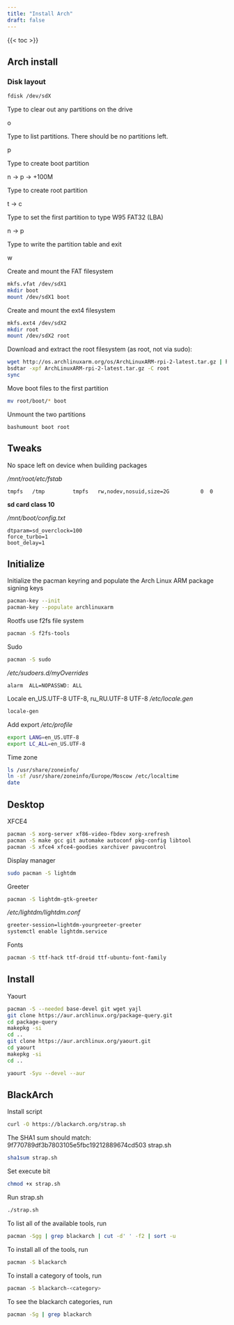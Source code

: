 ```yaml
---
title: "Install Arch"
draft: false
---
```


{{< toc >}}

## Arch install

### Disk layout

```bash
fdisk /dev/sdX
```

Type to clear out any partitions on the drive

o

Type to list partitions. There should be no partitions left.

p

Type to create boot partition

n -> p -> +100M

Type to create root partition

t -> c

Type  to set the first partition to type W95 FAT32 (LBA)

n -> p

Type to write the partition table and exit

w

Create and mount the FAT filesystem

```bash
mkfs.vfat /dev/sdX1
mkdir boot
mount /dev/sdX1 boot
```

Create and mount the ext4 filesystem

```bash
mkfs.ext4 /dev/sdX2
mkdir root
mount /dev/sdX2 root
```

Download and extract the root filesystem (as root, not via sudo):

```bash
wget http://os.archlinuxarm.org/os/ArchLinuxARM-rpi-2-latest.tar.gz | http://os.archlinuxarm.org/os/ArchLinuxARM-rpi-3-latest.tar.gz
bsdtar -xpf ArchLinuxARM-rpi-2-latest.tar.gz -C root
sync
```

Move boot files to the first partition

```bash
mv root/boot/* boot
```

Unmount the two partitions

```text
bashumount boot root
```

## Tweaks

No space left on device when building packages

_/mnt/root/etc/fstab_

```text
tmpfs   /tmp         tmpfs   rw,nodev,nosuid,size=2G          0  0
```

**sd card class 10**

_/mnt/boot/config.txt_

```text
dtparam=sd_overclock=100
force_turbo=1
boot_delay=1
```

## Initialize

Initialize the pacman keyring and populate the Arch Linux ARM package signing keys

```bash
pacman-key --init
pacman-key --populate archlinuxarm
```

Rootfs use f2fs file system

```bash
pacman -S f2fs-tools
```

Sudo

```bash
pacman -S sudo
```

_/etc/sudoers.d/myOverrides_

```text
alarm  ALL=NOPASSWD: ALL
```

Locale en_US.UTF-8 UTF-8, ru_RU.UTF-8 UTF-8
_/etc/locale.gen_

```bash
locale-gen
```

Add export
_/etc/profile_

```bash
export LANG=en_US.UTF-8
export LC_ALL=en_US.UTF-8
```

Time zone

```bash
ls /usr/share/zoneinfo/
ln -sf /usr/share/zoneinfo/Europe/Moscow /etc/localtime
date
```

## Desktop
XFCE4

```bash
pacman -S xorg-server xf86-video-fbdev xorg-xrefresh
pacman -S make gcc git automake autoconf pkg-config libtool
pacman -S xfce4 xfce4-goodies xarchiver pavucontrol
```

Display manager

```bash
sudo pacman -S lightdm
```

Greeter

```bash
pacman -S lightdm-gtk-greeter
```

_/etc/lightdm/lightdm.conf_

```bash
greeter-session=lightdm-yourgreeter-greeter
systemctl enable lightdm.service
```

Fonts

```bash
pacman -S ttf-hack ttf-droid ttf-ubuntu-font-family
```

## Install

Yaourt

```bash
pacman -S --needed base-devel git wget yajl
git clone https://aur.archlinux.org/package-query.git
cd package-query
makepkg -si
cd ..
git clone https://aur.archlinux.org/yaourt.git
cd yaourt
makepkg -si
cd ..
```

```bash
yaourt -Syu --devel --aur
```

## BlackArch

Install script

```bash
curl -O https://blackarch.org/strap.sh
```

The SHA1 sum should match: 9f770789df3b7803105e5fbc19212889674cd503 strap.sh

```bash
sha1sum strap.sh
```

Set execute bit

```bash
chmod +x strap.sh
```

Run strap.sh

```bash
./strap.sh
```

To list all of the available tools, run

```bash
pacman -Sgg | grep blackarch | cut -d' ' -f2 | sort -u
```

To install all of the tools, run

```bash
pacman -S blackarch
```

To install a category of tools, run

```bash
pacman -S blackarch-<category>
```

To see the blackarch categories, run

```bash
pacman -Sg | grep blackarch
```
